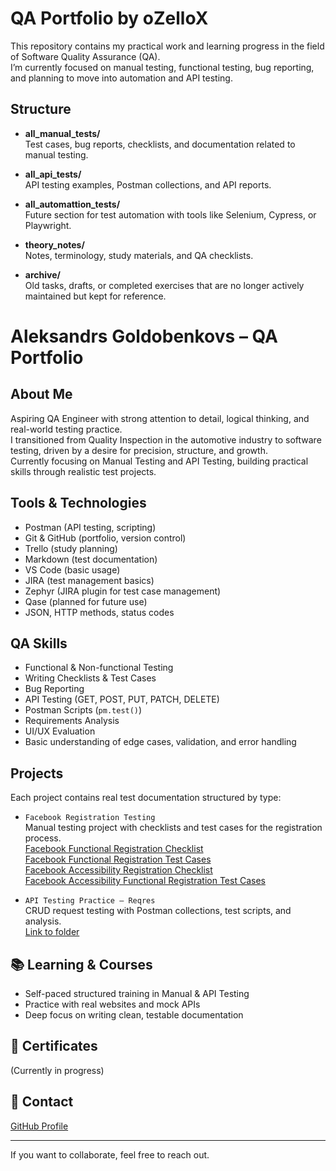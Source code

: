 # QA Portfolio by oZelloX

This repository contains my practical work and learning progress in the field of Software Quality Assurance (QA).  
I’m currently focused on manual testing, functional testing, bug reporting, and planning to move into automation and API testing.

##  Structure

- **all_manual_tests/**  
  Test cases, bug reports, checklists, and documentation related to manual testing.

- **all_api_tests/**  
  API testing examples, Postman collections, and API reports.

- **all_automattion_tests/**  
  Future section for test automation with tools like Selenium, Cypress, or Playwright.

- **theory_notes/**  
  Notes, terminology, study materials, and QA checklists.

- **archive/**  
  Old tasks, drafts, or completed exercises that are no longer actively maintained but kept for reference.


# Aleksandrs Goldobenkovs – QA Portfolio

##  About Me  
Aspiring QA Engineer with strong attention to detail, logical thinking, and real-world testing practice.  
I transitioned from Quality Inspection in the automotive industry to software testing, driven by a desire for precision, structure, and growth.  
Currently focusing on Manual Testing and API Testing, building practical skills through realistic test projects.

##  Tools & Technologies  
- Postman (API testing, scripting)  
- Git & GitHub (portfolio, version control)  
- Trello (study planning)  
- Markdown (test documentation)  
- VS Code (basic usage)  
- JIRA (test management basics)  
- Zephyr (JIRA plugin for test case management)  
- Qase (planned for future use)  
- JSON, HTTP methods, status codes  

##  QA Skills  
- Functional & Non-functional Testing  
- Writing Checklists & Test Cases  
- Bug Reporting  
- API Testing (GET, POST, PUT, PATCH, DELETE)  
- Postman Scripts (`pm.test()`)  
- Requirements Analysis  
- UI/UX Evaluation  
- Basic understanding of edge cases, validation, and error handling  

##  Projects  
Each project contains real test documentation structured by type:

- `Facebook Registration Testing`  
  Manual testing project with checklists and test cases for the registration process.  
  [Facebook Functional Registration Checklist](projects/facebook/manual/registration/functional/checklist/)  
  [Facebook Functional Registration Test Cases](projects/facebook/manual/registration/functional/test_cases/)  
  [Facebook Accessibility Registration Checklist](projects/facebook/manual/registration/accessibility/checklist/)  
  [Facebook Accessibility Functional Registration Test Cases](projects/facebook/manual/registration/accessibility/test_cases/)  
  
- `API Testing Practice – Reqres`  
  CRUD request testing with Postman collections, test scripts, and analysis.  
  [Link to folder](./api_testing/reqres_demo)

## 📚 Learning & Courses  
- Self-paced structured training in Manual & API Testing  
- Practice with real websites and mock APIs  
- Deep focus on writing clean, testable documentation

## 📜 Certificates  
(Currently in progress)

## 📩 Contact  
[GitHub Profile](https://github.com/yourusername)  

---

If you want to collaborate, feel free to reach out.

